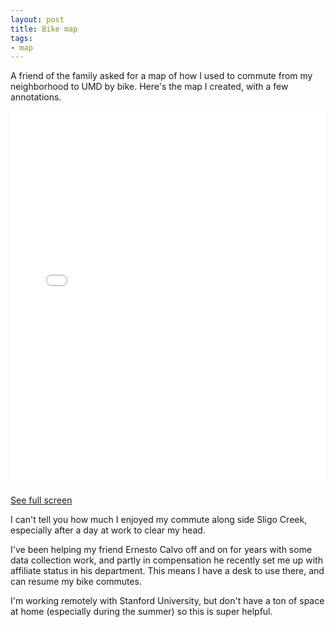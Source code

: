 ```yaml
---
layout: post
title: Bike map
tags:
- map
---
```


A friend of the family asked for a map of how I used to commute from my neighborhood to UMD by bike. Here's the map I created, with a few annotations.

<iframe width="100%" height="600px" frameborder="0" allowfullscreen allow="geolocation" src="//umap.openstreetmap.fr/en/map/bike-route-to-umd_934194?scaleControl=false&miniMap=false&scrollWheelZoom=true&zoomControl=true&allowEdit=false&moreControl=true&searchControl=null&tilelayersControl=null&embedControl=null&datalayersControl=true&onLoadPanel=undefined&captionBar=false&captionMenus=true&fullscreenControl=true#14/38.9943/-76.9914"></iframe><p><a href="//umap.openstreetmap.fr/en/map/bike-route-to-umd_934194">See full screen</a></p>

I can't tell you how much I enjoyed my commute along side Sligo Creek, especially after a day at work to clear my head.

I've been helping my friend Ernesto Calvo off and on for years with some data collection work, and partly in compensation he recently set me up with affiliate status in his department. This means I have a desk to use there, and can resume my bike commutes.

I'm working remotely with Stanford University, but don't have a ton of space at home (especially during the summer) so this is super helpful.
